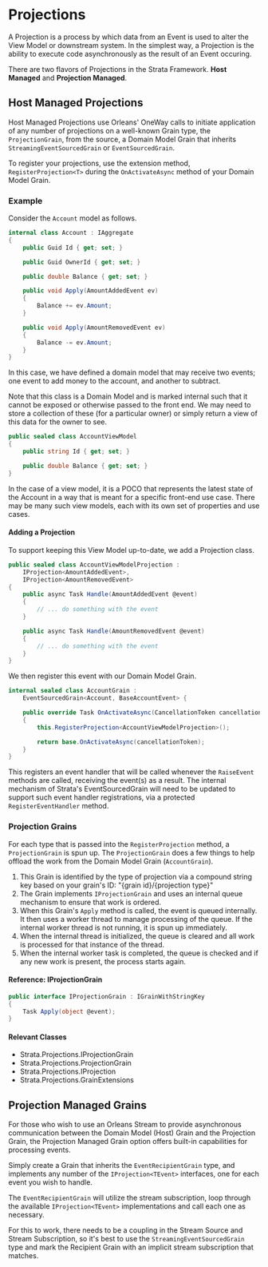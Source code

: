 # Projections

A Projection is a process by which data from an Event is used to alter the View Model or downstream system. In the simplest way, a Projection is the ability to execute code asynchronously as the result of an Event occuring.

There are two flavors of Projections in the Strata Framework. **Host Managed** and **Projection Managed**.

## Host Managed Projections

Host Managed Projections use Orleans' OneWay calls to initiate application of any number of projections on a well-known Grain type, the `ProjectionGrain`, from the source, a Domain Model Grain that inherits `StreamingEventSourcedGrain` or `EventSourcedGrain`.

To register your projections, use the extension method, `RegisterProjection<T>` during the `OnActivateAsync` method of your Domain Model Grain.

### Example

Consider the `Account` model as follows.

```csharp
internal class Account : IAggregate
{
    public Guid Id { get; set; }

    public Guid OwnerId { get; set; }

    public double Balance { get; set; }

    public void Apply(AmountAddedEvent ev)
    {
        Balance += ev.Amount;
    }

    public void Apply(AmountRemovedEvent ev)
    {
        Balance -= ev.Amount;
    }
}
```

In this case, we have defined a domain model that may receive two events; one event to add money to the account, and another to subtract.

Note that this class is a Domain Model and is marked internal such that it cannot be exposed or otherwise passed to the front end. We may need to store a collection of these (for a particular owner) or simply return a view of this data for the owner to see.

```csharp
public sealed class AccountViewModel
{
    public string Id { get; set; }

    public double Balance { get; set; }
}
```

In the case of a view model, it is a POCO that represents the latest state of the Account in a way that is meant for a specific front-end use case. There may be many such view models, each with its own set of properties and use cases.

#### Adding a Projection

To support keeping this View Model up-to-date, we add a Projection class.

```csharp
public sealed class AccountViewModelProjection :
    IProjection<AmountAddedEvent>,
    IProjection<AmountRemovedEvent>
{
    public async Task Handle(AmountAddedEvent @event)
    {
        // ... do something with the event
    }

    public async Task Handle(AmountRemovedEvent @event)
    {
        // ... do something with the event
    }
}
```

We then register this event with our Domain Model Grain.

```csharp
internal sealed class AccountGrain :
    EventSourcedGrain<Account, BaseAccountEvent> {

    public override Task OnActivateAsync(CancellationToken cancellationToken)
    {
        this.RegisterProjection<AccountViewModelProjection>();

        return base.OnActivateAsync(cancellationToken);
    }
}
```

This registers an event handler that will be called whenever the `RaiseEvent` methods are called, receiving the event(s) as a result. The internal mechanism of Strata's EventSourcedGrain will need to be updated to support such event handler registrations, via a protected `RegisterEventHandler` method.

### Projection Grains

For each type that is passed into the `RegisterProjection` method, a `ProjectionGrain` is spun up. The `ProjectionGrain` does a few things to help offload the work from the Domain Model Grain (`AccountGrain`).

1. This Grain is identified by the type of projection via a compound string key based on your grain's ID: "{grain id}/{projection type}"
2. The Grain implements `IProjectionGrain` and uses an internal queue mechanism to ensure that work is ordered.
3. When this Grain's `Apply` method is called, the event is queued internally. It then uses a worker thread to manage processing of the queue. If the internal worker thread is not running, it is spun up immediately.
4. When the internal thread is initialized, the queue is cleared and all work is processed for that instance of the thread.
5. When the internal worker task is completed, the queue is checked and if any new work is present, the process starts again.

#### Reference: IProjectionGrain

```csharp
public interface IProjectionGrain : IGrainWithStringKey
{
    Task Apply(object @event);
}
```

#### Relevant Classes

- Strata.Projections.IProjectionGrain
- Strata.Projections.ProjectionGrain
- Strata.Projections.IProjection<TEvent>
- Strata.Projections.GrainExtensions

## Projection Managed Grains

For those who wish to use an Orleans Stream to provide asynchronous communication between the Domain Model (Host) Grain and the Projection Grain, the Projection Managed Grain option offers built-in capabilities for processing events.

Simply create a Grain that inherits the `EventRecipientGrain` type, and implements any number of the `IProjection<TEvent>` interfaces, one for each event you wish to handle.

The `EventRecipientGrain` will utilize the stream subscription, loop through the available `IProjection<TEvent>` implementations and call each one as necessary.

For this to work, there needs to be a coupling in the Stream Source and Stream Subscription, so it's best to use the `StreamingEventSourcedGrain` type and mark the Recipient Grain with an implicit stream subscription that matches.
